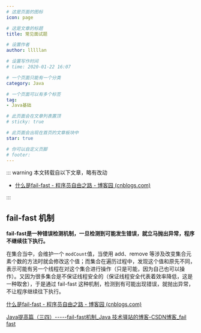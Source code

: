 ```yaml
---
# 这是页面的图标
icon: page

# 这是文章的标题
title: 常见面试题

# 设置作者
author: lllllan

# 设置写作时间
# time: 2020-01-22 16:07

# 一个页面只能有一个分类
category: Java

# 一个页面可以有多个标签
tag:
- Java基础

# 此页面会在文章列表置顶
# sticky: true

# 此页面会出现在首页的文章板块中
star: true

# 你可以自定义页脚
# footer:
---
```




::: warning 本文转载自以下文章，略有改动

- [什么是fail-fast - 程序员自由之路 - 博客园 (cnblogs.com)](https://www.cnblogs.com/54chensongxia/p/12470446.html)

:::





## fail-fast 机制

**fail-fast是一种错误检测机制，一旦检测到可能发生错误，就立马抛出异常，程序不继续往下执行。**



在集合当中，会维护一个 `modCount`值，当使用 add、remove 等涉及改变集合元素个数的方法时就会修改这个值；而集合在遍历过程中，发现这个值和原先不同，表示可能有另一个线程在对这个集合进行操作（只是可能，因为自己也可以操作）。又因为很多集合是不保证线程安全的（保证线程安全代表着效率降低，这是一种取舍），于是通过 fail-fast 这种机制，检测到有可能出现错误，就抛出异常，不让程序继续往下执行。



[什么是fail-fast - 程序员自由之路 - 博客园 (cnblogs.com)](https://www.cnblogs.com/54chensongxia/p/12470446.html)

[Java提高篇（三四）-----fail-fast机制_Java 技术驿站的博客-CSDN博客_fail fast](https://blog.csdn.net/chenssy/article/details/38151189)

